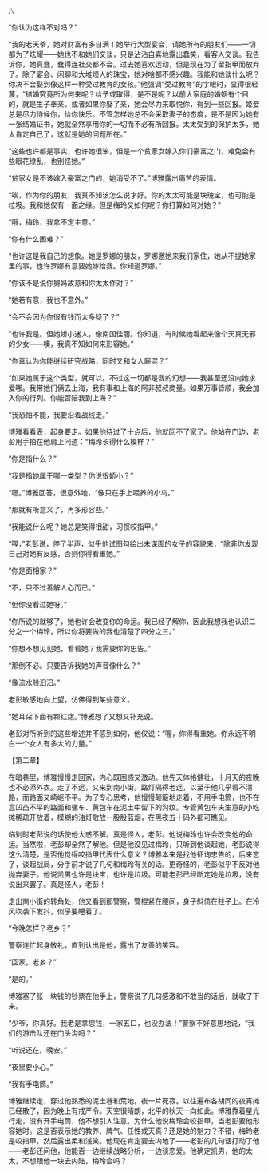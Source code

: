     六 

   “你认为这样不对吗？”

   “我的老天爷，她对财富有多自满！她举行大型宴会，请她所有的朋友们——一切都为了炫耀——她也不和她们交谈，只是沾沾自喜地露出蠢笑，看客人交谈。我告诉你，她真蠢，蠢得连社交都不会。过去她喜欢运动，但是现在为了留指甲而放弃了。除了宴会、闲聊和大堆烦人的珠宝，她对啥都不感兴趣。我能和她谈什么呢？你决不会娶到像这样一种受过教育的女孩。”他强调“受过教育”的字眼时，显得很轻蔑，“结婚究竟所为何来呢？给予或取得，是不是呢？以前大家庭的婚姻有个目的，就是生子奉亲。或者如果你娶了亲，她会尽力来取悦你，得到一些回报。姬妾总是尽力侍候你，给你快乐。不管怎样她总不会采取妻子的态度，是不是因为她有一张结婚证书，她就全然享用你的一切而不必有所回报。太太受到的保护太多，她太肯定自己了，这就是她的问题所在。”

   “这些也许都是事实，也许她很笨，但是一个贫家女嫁入你们豪富之门，难免会有些眼花缭乱，也别怪她。”

   “贫家女是不该嫁入豪富之门的，她消受不了。”博雅露出痛苦的表情。

   “唉，作为你的朋友，我真不知该怎么说才好。你的太太可能是块瑰宝，也可能是垃圾。我和她仅有一面之缘。但是梅玲又如何呢？你打算如何对她？”

   “哦，梅玲，我拿不定主意。”

   “你有什么困难？”

   “也许这是我自己的想象。她是罗娜的朋友，罗娜邀她来我们家住，她从不提她家里的事，也许罗娜有意要她嫁给我。你知道罗娜。”

   “你该不是说你舅妈故意和你太太作对？”

   “她若有意，我也不意外。”

   “会不会因为你很有钱而太多疑了？”

   “也许我是。但她娇小迷人，像南国佳丽。你知道，有时候她看起来像个天真无邪的少女——噢，我真不知如何来形容她。”

   “你真认为你能继续研究战略，同时又和女人厮混？”

   “如果她属于这个类型，就可以。不过这一切都是我的幻想——我甚至还没向她求爱哪。我带她们俩去上海，我有事和上海的阿非叔叔商量。如果万事皆顺，我会加入你的行列。你能否陪我到上海？”

   “我恐怕不能，我要沿着战线走。”

   博雅看看表，起身要走。如果他待过了十点后，他就回不了家了。他站在门边，老彭用手拍在他肩上问道：“梅玲长得什么模样？”

   “你是指什么？”

   “我是指她属于哪一类型？你说很娇小？”

   “嗯。”博雅回答，很意外地，“像只在手上喂养的小鸟。”

   “那就有所意义了，再多形容些。”

   “我能说什么呢？她总是笑得很甜，习惯咬指甲。”

   “喔，”老彭说，停了半声，似乎他试图勾绘出未谋面的女子的容貌来，“除非你发现自己对她有反感，否则你得看重她。”

   “你是面相家？”

   “不，只不过善解人心而已。”

   “但你没看过她呀。”

   “你所说的就够了，她也许会改变你的命运。我已经了解你，因此我想我也认识二分之一个梅玲，所以你将要做的我也清楚了四分之三。”

   “你想不想见见她，看看她？我需要你的忠告。”

   “那倒不必。只要告诉我她的声音像什么？”

   “像流水般汩汩。”

   老彭敏感地向上望，仿佛得到某些意义。

   “她耳朵下面有颗红痣。”博雅想了又想又补充说。

   老彭对所听到的这些增述并不感到如何，他仅说：“喔，你得看重她。你永远不明白一个女人有多大的力量。”

   【第二章】

   在暗巷里，博雅慢慢走回家，内心既困惑又激动。他先天体格健壮，十月天的夜晚也不必添外衣。走了不远，又来到南小街。路灯隔得老远，以至于他几乎看不清路，而路面又崎岖不平。为了专心思考，他慢慢颠簸地走着，不用手电筒，也不在意凹凸不平的路面和骡车、黄包车在泥土中留下的沟纹。专管黄包车夫生意的小吃摊稀疏开放着，模糊的油灯散放一股股蓝烟，在黑夜五十码外都可瞧见。

   临别时老彭说的话使他大惑不解。真是怪人，老彭。他说梅玲也许会改变他的命运。当然啦，老彭却全然了解他。但是他没见过梅玲，只听到他谈起她，老彭说得这么清楚，是否他觉得咬指甲代表什么意义？博雅本来是找他征询忠告的，后来忘了，谈起战局，分手前才说了几句和梅玲有关的话。更奇怪的，老彭似乎不反对他抛弃妻子。他说凯男也许是块宝，也许是垃圾。可能老彭已经断定她是垃圾，没有说出来罢了。真是怪人，老彭！

   走出南小街的转角处，他又看到那警察，警棍紧在腰间，身子斜倚在柱子上。在冷风吹袭下发抖，似乎要睡着了。

   “今晚怎样？老乡？”

   警察连忙起身敬礼，直到认出是他，露出了友善的笑容。

   “回家，老乡？”

   “是的。”

   博雅塞了张一块钱的钞票在他手上，警察说了几句感激和不敢当的话后，就收了下来。

   “少爷，你真好。我老是拿您钱，一家五口，也没办法！”警察不好意思地说，“我们的游击队还在门头沟吗？”

   “听说还在。晚安。”

   “夜里要小心。”

   “我有手电筒。”

   博雅继续走，穿过他熟悉的泥土巷和荒地。夜一片死寂。以往遍布各胡同的夜宵摊已经散了，因为晚上有戒严令。天空很晴朗，北平的秋天一向如此。博雅靠着星光行走，没有开手电筒，他不想引人注意。为什么他说梅玲会咬指甲，当老彭要他形容她时。这是否表示她的教养、脾气、任性或天真？还是她的魁力？不错，梅玲老是咬指甲，然后露出柔和浅笑。他现在肯定要去内地了——老彭的几句话打动了他——老彭还问他，他能否一边继续战略分析，一边谈恋爱。他确定凯男，他的太太，不想跟他一块去内陆，梅玲会吗？

